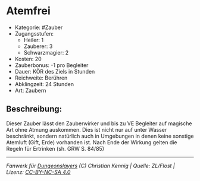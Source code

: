 # Atemfrei

- Kategorie: #Zauber
- Zugangsstufen:
  - Heiler: 1
  - Zauberer: 3
  - Schwarzmagier: 2
- Kosten: 20
- Zauberbonus: -1 pro Begleiter
- Dauer: KÖR des Ziels in Stunden
- Reichweite: Berühren
- Abklingzeit: 24 Stunden
- Art: Zaubern

## Beschreibung:

Dieser Zauber lässt den Zauberwirker und bis zu VE Begleiter auf magische Art ohne Atmung auskommen. Dies ist nicht nur auf unter Wasser beschränkt, sondern natürlich auch in Umgebungen in denen keine sonstige Atemluft (Gift, Erde) vorhanden ist. Nach Ende der Wirkung gelten die Regeln für Ertrinken (sh. GRW S. 84/85)

---

_Fanwerk für [Dungeonslayers](https://www.dungeonslayers.net/) (C) Christian Kennig | Quelle: ZL/Flost | Lizenz: [CC-BY-NC-SA 4.0](https://creativecommons.org/licenses/by-nc-sa/4.0/deed.de)_
